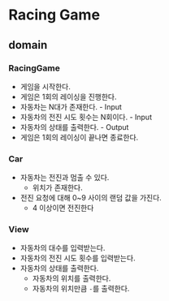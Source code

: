 # Racing Game

## domain

### RacingGame
- 게임을 시작한다.
- 게임은 1회의 레이싱을 진행한다.
- 자동차는 N대가 존재한다. - Input
- 자동차의 전진 시도 횟수는 N회이다. - Input
- 자동차의 상태를 출력한다. - Output
- 게임은 1회의 레이싱이 끝나면 종료한다.

### Car
- 자동차는 전진과 멈출 수 있다.
  - 위치가 존재한다.
- 전진 요청에 대해 0~9 사이의 랜덤 값을 가진다.
  - 4 이상이면 전진한다

### View
- 자동차의 대수를 입력받는다.
- 자동차의 전진 시도 횟수를 입력받는다.
- 자동차의 상태를 출력한다.
  - 자동차의 위치를 출력한다.
  - 자동차의 위치만큼 `-`를 출력한다.
